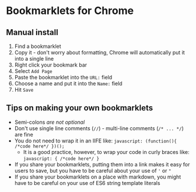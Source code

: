 # Bookmarklets for Chrome

## Manual install

1. Find a bookmarklet
1. Copy it - don't worry about formatting, Chrome will automatically put it into a single line
1. Right click your bookmark bar
1. Select `Add Page`
1. Paste the bookmarklet into the `URL:` field
1. Choose a name and put it into the `Name:` field
1. Hit `Save`

## Tips on making your own bookmarklets

* Semi-colons _are not optional_
* Don't use single line comments (`//`) - multi-line comments (`/* ... */`) are fine 
* You do not need to wrap it in an IIFE like: `javascript: (function(){ /*code here*/ })();`
   * It is a good practice, however, to wrap your code in curly braces like: `javascript: { /*code here*/ }`
* If you share your bookmarklets, putting them into a link makes it easy for users to save, but you have to be careful about your use of `'` or `"`
* If you share your bookmarklets on a place with markdown, you might have to be careful on your use of ES6 string template literals
